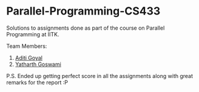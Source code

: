 # Parallel-Programming-CS433
Solutions to assignments done as part of the course on Parallel Programming at IITK.

Team Members:
1. [Aditi Goyal](https://github.com/aditi-goyal-257)
2. [Yatharth Goswami](https://github.com/yatharth0610/)

P.S. Ended up getting perfect score in all the assignments along with great remarks for the report :P 
